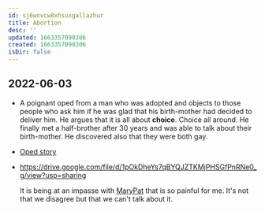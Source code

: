 ```yaml
---
id: sj6wnvcw8xhsuxgallazhur
title: Abortion
desc: ''
updated: 1663357090306
created: 1663357090306
isDir: false
---
```


## 2022-06-03
- A poignant oped from a man who was adopted and objects to those people who ask him if he was glad that his birth-mother had decided to deliver him. He argues that it is all about **choice**. Choice all around. He finally met a half-brother after 30 years and was able to talk about their birth-mother. He discovered also that they were both gay.
- [Oped story](https://drive.google.com/file/d/1pOkDheYs7qBYQJZTKMjPHSGfPnRNe0_g/vie?usp=sharing)
- https://drive.google.com/file/d/1pOkDheYs7qBYQJZTKMjPHSGfPnRNe0_g/view?usp=sharing
  
  It is being at an impasse with [MaryPat](MaryPat.md) that is so painful for me. It's not that we disagree but that we can't talk about it.